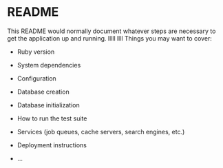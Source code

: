 # README

This README would normally document whatever steps are necessary to get the
application up and running.
lllll
llll
Things you may want to cover:

* Ruby version

* System dependencies

* Configuration

* Database creation

* Database initialization

* How to run the test suite

* Services (job queues, cache servers, search engines, etc.)

* Deployment instructions

* ...
